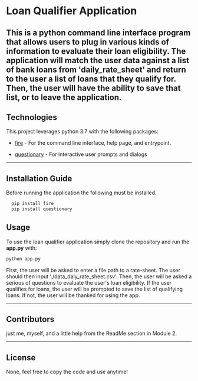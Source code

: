 # Loan Qualifier Application

This is a python command line interface program that allows users to plug in various kinds of information to evaluate their loan eligibility. The application will match the user data against a list of bank loans from 'daily_rate_sheet' and return to the user a list of loans that they qualify for. Then, the user will have the ability to save that list, or to leave the application.
---

## Technologies

This project leverages python 3.7 with the following packages:

* [fire](https://github.com/google/python-fire) - For the command line interface, help page, and entrypoint.

* [questionary](https://github.com/tmbo/questionary) - For interactive user prompts and dialogs

---

## Installation Guide

Before running the application the following must be installed.


```python
  pip install fire
  pip install questionary
```

## Usage

To use the loan qualifier application simply clone the repository and run the **app.py** with:

```python
python app.py
```
First, the user will be asked to enter a file path to a rate-sheet. The user should then input './data_daly_rate_sheet.csv'.
Then, the user will be asked a serious of questions to evaluate the user's loan eligibility.
If the user qualifies for loans, the user will be prompted to save the list of qualifying loans. If not, the user will be thanked for using the app.

---

## Contributors

just me, myself, and a little help from the ReadMe section in Module 2.

---

## License

None, feel free to copy the code and use anytime!